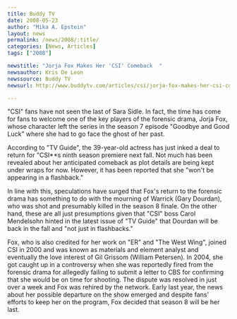 ```yaml
---
title: Buddy TV
date: 2008-05-23
author: "Mika A. Epstein"
layout: news
permalink: /news/2008/:title/
categories: [News, Articles]
tags: ["2008"]

newstitle: "Jorja Fox Makes Her 'CSI' Comeback  "
newsauthor: Kris De Leon
newssource: Buddy TV
newsurl: http://www.buddytv.com/articles/csi/jorja-fox-makes-her-csi-comeba-19848.aspx

---
```


"CSI" fans have not seen the last of Sara Sidle. In fact, the time has come for fans to welcome one of the key players of the forensic drama, Jorja Fox, whose character left the series in the season 7 episode "Goodbye and Good Luck" where she had to go face the ghost of her past.

According to "TV Guide", the 39-year-old actress has just inked a deal to return for "CSI**s ninth season premiere next fall. Not much has been revealed about her anticipated comeback as plot details are being kept under wraps for now. However, it has been reported that she "won't be appearing in a flashback."

In line with this, speculations have surged that Fox's return to the forensic drama has something to do with the mourning of Warrick (Gary Dourdan), who was shot and presumably killed in the season 8 finale. On the other hand, these are all just presumptions given that "CSI" boss Carol Mendelsohn hinted in the latest issue of "TV Guide" that Dourdan will be back in the fall and "not just in flashbacks."

Fox, who is also credited for her work on "ER" and "The West Wing", joined CSI in 2000 and was known as materials and element analyst and eventually the love interest of Gil Grissom (William Petersen). In 2004, she got caught up in a controversy when she was reportedly fired from the forensic drama for allegedly failing to submit a letter to CBS for confirming that she would be on time for shooting. The dispute was resolved in just over a week and Fox was rehired by the network. Early last year, the news about her possible departure on the show emerged and despite fans' efforts to keep her on the program, Fox decided that season 8 will be her last.
